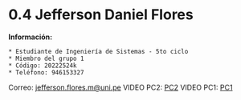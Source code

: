 # 0.4 Jefferson Daniel Flores 

**Información:**

    * Estudiante de Ingeniería de Sistemas - 5to ciclo
    * Miembro del grupo 1
    * Código: 20222524k
    * Teléfono: 946153327
Correo: jefferson.flores.m@uni.pe
VIDEO PC2: [PC2](https://youtu.be/2U8utmI026g)
VIDEO PC1: [PC1](https://youtu.be/O2oFgslyHns)
